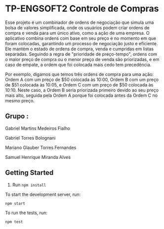 # TP-ENGSOFT2 Controle de Compras

Esse projeto é um combinador de ordens de negociação que simula uma bolsa de valores simplificada, onde os usuários podem criar ordens de compra e venda para um único ativo, como a ação de uma empresa. O aplicativo combina ordens com base em seu preço e no momento em que foram colocadas, garantindo um processo de negociação justo e eficiente. Ele mantém o estado de ordens de compra, venda e cumpridas em listas separadas. Seguindo a regra de "prioridade de preço-tempo", ordens com o maior preço de compra ou o menor preço de venda são priorizadas, e em caso de empate, a ordem que foi colocada mais cedo tem precedência.

Por exemplo, digamos que temos três ordens de compra para uma ação: Ordem A com um preço de $50 colocada às 10:00, Ordem B com um preço de $51 colocada às 10:05, e Ordem C com um preço de $50 colocada às 10:10. Neste caso, a Ordem B seria priorizada primeiro devido ao seu preço mais alto, seguida pela Ordem A porque foi colocada antes da Ordem C no mesmo preço.

## Grupo :
Gabriel Martins Medeiros Fialho 

Gabriel Torres Bolognani

Mariano Glauber Torres Fernandes

Samuel Henrique Miranda Alves

## Getting Started

1. Run `npm install`

To start the development server, run:

`npm start`

To run the tests, run:

`npm test`

